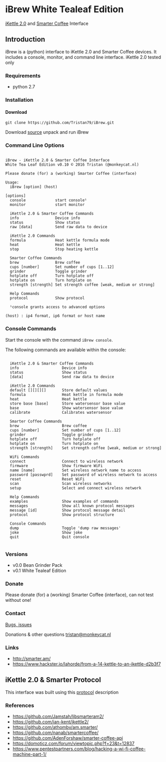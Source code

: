 # iBrew White Tealeaf Edition

[iKettle 2.0](http://smarter.am/ikettle) and [Smarter Coffee](http://smarter.am/coffee) Interface

## Introduction

iBrew is a (python) interface to iKettle 2.0 and Smarter Coffee devices. It includes a console, monitor, and command line interface. iKettle 2.0 tested only

### Requirements 

* python 2.7

### Installation

#### Download

```
git clone https://github.com/Tristan79/iBrew.git
```

Download [source](https://github.com/Tristan79/iBrew/archive/master.zip) unpack and run iBrew

### Command Line Options

```

iBrew - iKettle 2.0 & Smarter Coffee Interface
White Tea Leaf Edition v0.10 © 2016 Tristan (@monkeycat.nl)

Please donate (for) a (working) Smarter Coffee (interface)

Usage:
  iBrew [option] (host)

[options]
  console             start console¹
  monitor             start monitor

  iKettle 2.0 & Smarter Coffee Commands
  info                Device info
  status              Show status
  raw [data]          Send raw data to device

  iKettle 2.0 Commands
  formula             Heat kettle formula mode
  heat                Heat kettle
  stop                Stop heating kettle

  Smarter Coffee Commands
  brew                Brew coffee
  cups [number]       Set number of cups [1..12]
  grinder             Toggle grinder
  hotplate off        Turn hotplate off
  hotplate on         Turn hotplate on
  strength [strength] Set strength coffee [weak, medium or strong]

  Help Commands
  protocol            Show protocol

  ¹console grants access to advanced options

(host) : ip4 format, ip6 format or host name

```

### Console Commands

Start the console with the command `iBrew console`.

The following commands are available within the console:

```

  iKettle 2.0 & Smarter Coffee Commands
  info                   Device info
  status                 Show status
  [data]                 Send raw data to device

  iKettle 2.0 Commands
  default [][][][]       Store default values
  formula                Heat kettle in formula mode
  heat                   Heat kettle
  store base [base]      Store watersensor base value
  base                   Show watersensor base value
  calibrate              Calibrates watersensor

  Smarter Coffee Commands
  brew                   Brew coffee
  cups [number]          Set number of cups [1..12]
  grinder                Toggle grinder
  hotplate off           Turn hotplate off
  hotplate on            Turn hotplate on
  strength [strength]    Set strength coffee [weak, medium or strong]

  WiFi Commands
  connect                Connect to wireless network
  firmware               Show firmware WiFi
  name [name]            Set wireless network name to access
  password [passwprd]    Set password of wireless network to access
  reset                  Reset WiFi
  scan                   Scan wireless networks
  setup                  Select and connect wireless network

  Help Commands
  examples               Show examples of commands
  messages               Show all known protocol messages
  message [id]           Show protocol message detail
  protocol               Show protocol structure

  Console Commands
  dump                   Toggle 'dump raw messages'
  joke                   Show joke
  quit                   Quit console
  
```

### Versions

 * v0.0 Bean Grinder Pack
 * v0.1 White Tealeaf Edition

### Donate

Please donate (for) a (working) Smarter Coffee (interface), can not test without one!

### Contact

[Bugs, issues](https://github.com/Tristan79/iBrew/issues)

Donations & other questions <tristan@monkeycat.nl>

### Links

  *    http://smarter.am/
  *    https://www.hackster.io/lahorde/from-a-14-kettle-to-an-ikettle-d2b3f7

## iKettle 2.0 & Smarter Protocol

This interface was built using this [protocol](https://github.com/Tristan79/iBrew/blob/master/protocol.txt) description

### References

  *    https://github.com/Jamstah/libsmarteram2/
  *    https://github.com/ian-kent/ikettle2/
  *    https://github.com/athombv/am.smarter/
  *    https://github.com/nanab/smartercoffee/
  *    https://github.com/AdenForshaw/smarter-coffee-api
  *    https://domoticz.com/forum/viewtopic.php?f=23&t=12837
  *    https://www.pentestpartners.com/blog/hacking-a-wi-fi-coffee-machine-part-1/
